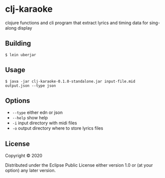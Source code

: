 # clj-karaoke

clojure functions and cli program that extract lyrics and timing data for sing-along display 
## Building

    $ lein uberjar 

## Usage


    $ java -jar clj-karaoke-0.1.0-standalone.jar input-file.mid output.json --type json

## Options

- `--type` either edn or json 
- `--help` show help
- `-i` input directory with midi files 
- `-o` output directory where to store lyrics files 

## License

Copyright © 2020 

Distributed under the Eclipse Public License either version 1.0 or (at
your option) any later version.
